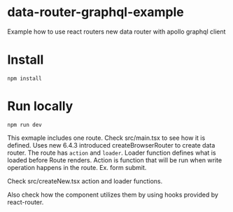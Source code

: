 # data-router-graphql-example
Example how to use react routers new data router with apollo graphql client



# Install
```
npm install
```

# Run locally 
```
npm run dev
```


This exmaple includes one route. Check src/main.tsx to see how it is defined. Uses new 6.4.3 introduced createBrowserRouter to create data router. 
The route has `action` and `loader`.  Loader function defines what is loaded before Route renders. Action is function that will be run when write 
operation happens in the route. Ex. form submit. 

Check
src/createNew.tsx action and loader functions. 

Also check how the component utilizes them by using hooks provided by react-router.
